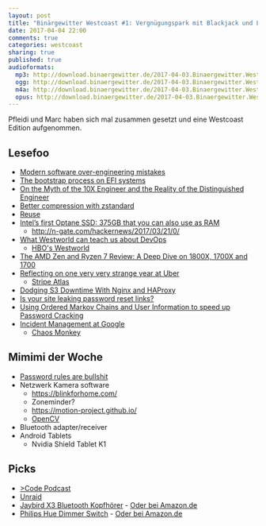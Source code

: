```yaml
---
layout: post
title: "Binärgewitter Westcoast #1: Vergnügungspark mit Blackjack und Lesefoo"
date: 2017-04-04 22:00
comments: true
categories: westcoast
sharing: true
published: true
audioformats:
  mp3: http://download.binaergewitter.de/2017-04-03.Binaergewitter.Westcoast.1.mp3
  ogg: http://download.binaergewitter.de/2017-04-03.Binaergewitter.Westcoast.1.ogg
  m4a: http://download.binaergewitter.de/2017-04-03.Binaergewitter.Westcoast.1.m4a
  opus: http://download.binaergewitter.de/2017-04-03.Binaergewitter.Westcoast.1.opus
---
```

Pfleidi und Marc haben sich mal zusammen gesetzt und eine Westcoast Edition aufgenommen.

## Lesefoo

- [Modern software over-engineering mistakes]( https://medium.com/@rdsubhas/10-modern-software-engineering-mistakes-bc67fbef4fc8 )
- [The bootstrap process on EFI systems]( https://lwn.net/Articles/632528/ )
- [On the Myth of the 10X Engineer and the Reality of the Distinguished Engineer]( 
http://redmonk.com/fryan/2016/12/12/on-the-myth-of-the-10x-engineer-and-the-reality-of-the-distinguished-engineer/ )
- [Better compression with zstandard]( http://gregoryszorc.com/blog/2017/03/07/better-compression-with-zstandard/ )
- [Reuse]( http://blog.jessitron.com/2017/02/reuse.html )
- [Intel’s first Optane SSD: 375GB that you can also use as RAM]( 
https://arstechnica.com/information-technology/2017/03/intels-first-optane-ssd-375gb-that-you-can-also-use-as-ram/ )
    * http://n-gate.com/hackernews/2017/03/21/0/
- [What Westworld can teach us about DevOps]( http://naildrivin5.com/blog/2017/01/10/what-westworld-can-teach-us-about-devops.html )
    * [HBO's Westworld]( http://www.imdb.com/title/tt0475784/ )
- [The AMD Zen and Ryzen 7 Review: A Deep Dive on 1800X, 1700X and 1700]( 
http://www.anandtech.com/show/11170/the-amd-zen-and-ryzen-7-review-a-deep-dive-on-1800x-1700x-and-1700 )
- [Reflecting on one very very strange year at Uber]( https://www.susanjfowler.com/blog/2017/2/19/reflecting-on-one-very-strange-year-at-uber )
    * [Stripe Atlas]( https://stripe.com/atlas )
- [Dodging S3 Downtime With Nginx and HAProxy]( https://blog.sentry.io/2017/03/01/dodging-s3-downtime-with-nginx-and-haproxy.html )
- [Is your site leaking password reset links?]( https://robots.thoughtbot.com/is-your-site-leaking-password-reset-links )
- [Using Ordered Markov Chains and User Information to speed up Password Cracking]( 
http://webcache.googleusercontent.com/search?q=cache:vmzkqKB6rOYJ:fsecurify.com/using-ordered-markov-chains-and-user-information-to-speed-up-password-cracking+&cd=1&hl=en&ct=clnk&gl=us 
)
- [Incident Management at Google]( https://cloudplatform.googleblog.com/2017/02/Incident-management-at-Google-adventures-in-SRE-land.html )
    * [Chaos Monkey]( https://github.com/Netflix/SimianArmy/wiki/Chaos-Monkey )

## Mimimi der Woche

- [Password rules are bullshit]( https://blog.codinghorror.com/password-rules-are-bullshit/ )
- Netzwerk Kamera software
    * https://blinkforhome.com/
    * Zoneminder?
    * https://motion-project.github.io/
    * [OpenCV]( http://opencv.org/ )
- Bluetooth adapter/receiver
- Android Tablets
    * ‎Nvidia Shield Tablet K1

## Picks

- [>Code Podcast]( https://www.greaterthancode.com/ )
- [Unraid]( https://lime-technology.com/ )
- [Jaybird X3 Bluetooth Kopfhörer]( https://www.amazon.com/gp/product/B01M7NCT5O/ ) - [Oder bei Amazon.de]( http://amzn.to/2ml3P2C )
- [Philips Hue Dimmer Switch]( https://www.amazon.com/gp/product/B014H2OYVW ) - [Oder bei Amazon.de]( http://amzn.to/2ml4AZB )



